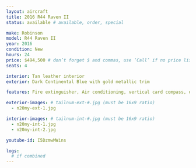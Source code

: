 ```yaml
---
layout: aircraft
title: 2016 R44 Raven II
status: available # available, order, special

make: Robinson
model: R44 Raven II
year: 2016
condition: New
hours: 24
price: $494,500 # don’t forget $ and commas, use ‘Call’ if no price listed
seats: 4

interior: Tan leather interior
exterior: Dark Continental Blue with gold metallic trim

features: Fire extinguisher, Air conditioning, vertical card compass, digital clock, Aspen EFD1000H pilot/DG, Garmin GTR225B com radio, Garmin GTN635 GPS/com, GTX327 Garmin w/ Mode C, KAnnad 406 AF ELT, 4 Bose A20 headsets, extra corrosion protection, external power receptacle

exterior-images: # tailnum-ext-#.jpg (must be 16x9 ratio)
  - n20my-ext-1.jpg

interior-images: # tailnum-int-#.jpg (must be 16x9 ratio)
  - n20my-int-1.jpg
  - n20my-int-2.jpg

youtube-id: I5DzmwMWins

logs:
  # if combined
---
```

